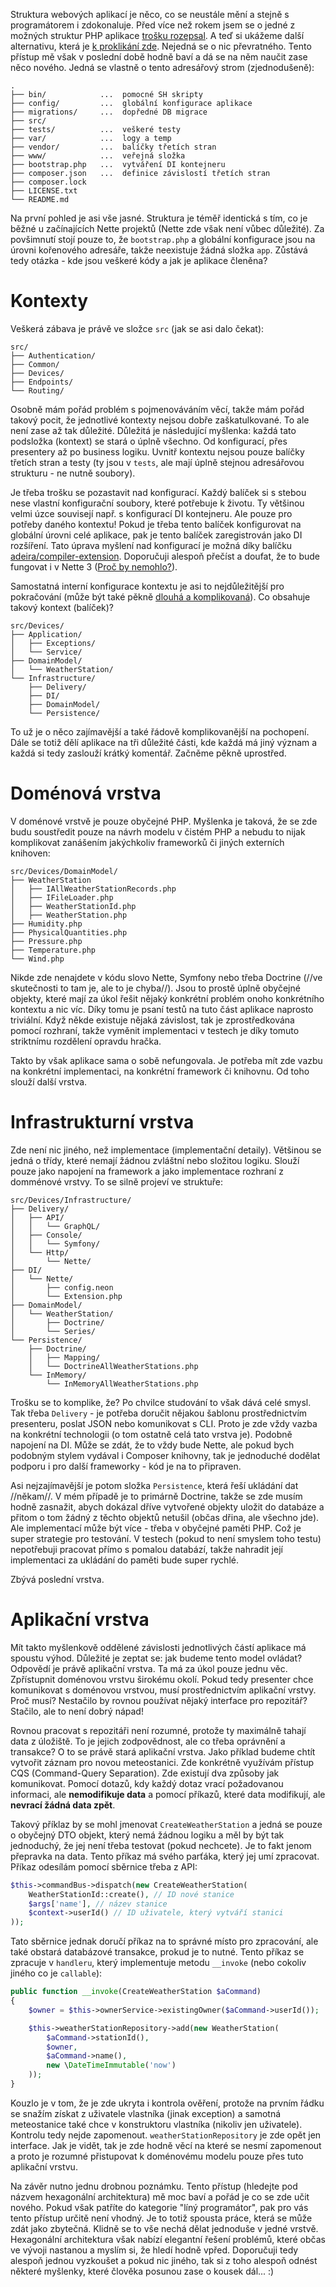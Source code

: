 Struktura webových aplikací je něco, co se neustále mění a stejně s programátorem i zdokonaluje. Před více než rokem jsem se o jedné z možných struktur PHP aplikace [trošku rozepsal](jeste-lepsi-struktura-nette-aplikace). A teď si ukážeme další alternativu, která je [k proklikání zde](https://github.com/adeira/connector/tree/2169296c8da4a50bf4f928e94e756f3b23afea24). Nejedná se o nic převratného. Tento přístup mě však v poslední době hodně baví a dá se na něm naučit zase něco nového. Jedná se vlastně o tento adresářový strom (zjednodušeně):

```
.
├── bin/            ...  pomocné SH skripty
├── config/         ...  globální konfigurace aplikace
├── migrations/     ...  dopředné DB migrace
├── src/
├── tests/          ...  veškeré testy
├── var/            ...  logy a temp
├── vendor/         ...  balíčky třetích stran
├── www/            ...  veřejná složka
├── bootstrap.php   ...  vytváření DI kontejneru
├── composer.json   ...  definice závislostí třetích stran
├── composer.lock
├── LICENSE.txt
└── README.md
```

Na první pohled je asi vše jasné. Struktura je téměř identická s tím, co je běžné u začínajících Nette projektů (Nette zde však není vůbec důležité). Za povšimnutí stojí pouze to, že `bootstrap.php` a globální konfigurace jsou na úrovni kořenového adresáře, takže neexistuje žádná složka `app`. Zůstává tedy otázka - kde jsou veškeré kódy a jak je aplikace členěna?

Kontexty
========
Veškerá zábava je právě ve složce `src` (jak se asi dalo čekat):

```
src/
├── Authentication/
├── Common/
├── Devices/
├── Endpoints/
└── Routing/
```

Osobně mám pořád problém s pojmenováváním věcí, takže mám pořád takový pocit, že jednotlivé kontexty nejsou dobře zaškatulkované. To ale není zase až tak důležité. Důležitá je následující myšlenka: každá tato podsložka (kontext) se stará o úplně všechno. Od konfigurací, přes presentery až po business logiku. Uvnitř kontextu nejsou pouze balíčky třetích stran a testy (ty jsou v `tests`, ale mají úplně stejnou adresářovou strukturu - ne nutně soubory).

Je třeba trošku se pozastavit nad konfigurací. Každý balíček si s stebou nese vlastní konfigurační soubory, které potřebuje k životu. Ty většinou velmi úzce souvisejí např. s konfigurací DI kontejneru. Ale pouze pro potřeby daného kontextu! Pokud je třeba tento balíček konfigurovat na globální úrovni celé aplikace, pak je tento balíček zaregistrován jako DI rozšíření. Tato úprava myšlení nad konfigurací je možná díky balíčku [adeira/compiler-extension](https://github.com/adeira/compiler-extension). Doporučuji alespoň přečíst a doufat, že to bude fungovat i v Nette 3 ([Proč by nemohlo?](https://github.com/nette/di/issues/143)).

Samostatná interní konfigurace kontextu je asi to nejdůležitější pro pokračování (může být také pěkně [dlouhá a komplikovaná](https://github.com/adeira/connector/blob/2169296c8da4a50bf4f928e94e756f3b23afea24/src/Devices/Infrastructure/DI/Nette/config.neon)). Co obsahuje takový kontext (balíček)?

```
src/Devices/
├── Application/
│   ├── Exceptions/
│   └── Service/
├── DomainModel/
│   └── WeatherStation/
└── Infrastructure/
    ├── Delivery/
    ├── DI/
    ├── DomainModel/
    └── Persistence/
```

To už je o něco zajímavější a také řádově komplikovanější na pochopení. Dále se totiž dělí aplikace na tři důležité části, kde každá má jiný význam a každá si tedy zaslouží krátký komentář. Začněme pěkně uprostřed.

Doménová vrstva
===============
V doménové vrstvě je pouze obyčejné PHP. Myšlenka je taková, že se zde budu soustředit pouze na návrh modelu v čistém PHP a nebudu to nijak komplikovat zanášením jakýchkoliv frameworků či jiných externích knihoven:

```
src/Devices/DomainModel/
├── WeatherStation
│   ├── IAllWeatherStationRecords.php
│   ├── IFileLoader.php
│   ├── WeatherStationId.php
│   ├── WeatherStation.php
├── Humidity.php
├── PhysicalQuantities.php
├── Pressure.php
├── Temperature.php
└── Wind.php
```

Nikde zde nenajdete v kódu slovo Nette, Symfony nebo třeba Doctrine (//ve skutečnosti to tam je, ale to je chyba//). Jsou to prostě úplně obyčejné objekty, které mají za úkol řešit nějaký konkrétní problém onoho konkrétního kontextu a nic víc. Díky tomu je psaní testů na tuto část aplikace naprosto triviální. Když někde existuje nějaká závislost, tak je zprostředkována pomocí rozhraní, takže vyměnit implementaci v testech je díky tomuto striktnímu rozdělení opravdu hračka.

Takto by však aplikace sama o sobě nefungovala. Je potřeba mít zde vazbu na konkrétní implementaci, na konkrétní framework či knihovnu. Od toho slouží další vrstva.

Infrastrukturní vrstva
======================
Zde není nic jiného, než implementace (implementační detaily). Většinou se jedná o třídy, které nemají žádnou zvláštní nebo složitou logiku. Slouží pouze jako napojení na framework a jako implementace rozhraní z domménové vrstvy. To se silně projeví ve struktuře:

```
src/Devices/Infrastructure/
├── Delivery/
│   ├── API/
│   │   └── GraphQL/
│   ├── Console/
│   │   └── Symfony/
│   └── Http/
│       └── Nette/
├── DI/
│   └── Nette/
│       ├── config.neon
│       └── Extension.php
├── DomainModel/
│   └── WeatherStation/
│       ├── Doctrine/
│       └── Series/
└── Persistence/
    ├── Doctrine/
    │   ├── Mapping/
    │   └── DoctrineAllWeatherStations.php
    └── InMemory/
        └── InMemoryAllWeatherStations.php
```

Trošku se to komplike, že? Po chvilce studování to však dává celé smysl. Tak třeba `Delivery` - je potřeba doručit nějakou šablonu prostřednictvím presenteru, poslat JSON nebo komunikovat s CLI. Proto je zde vždy vazba na konkrétní technologii (o tom ostatně celá tato vrstva je). Podobně napojení na DI. Může se zdát, že to vždy bude Nette, ale pokud bych podobným stylem vydával i Composer knihovny, tak je jednoduché dodělat podporu i pro další frameworky - kód je na to připraven.

Asi nejzajímavější je potom složka `Persistence`, která řeší ukládání dat //někam//. V mém případě je to primárně Doctrine, takže se zde musím hodně zasnažit, abych dokázal dříve vytvořené objekty uložit do databáze a přitom o tom žádný z těchto objektů netušil (občas dřina, ale všechno jde). Ale implementací může být více - třeba v obyčejné paměti PHP. Což je super strategie pro testování. V testech (pokud to není smyslem toho testu) nepotřebuji pracovat přímo s pomalou databází, takže nahradit její implementaci za ukládání do paměti bude super rychlé.

Zbývá poslední vrstva.

Aplikační vrstva
================
Mít takto myšlenkově oddělené závislosti jednotlivých částí aplikace má spoustu výhod. Důležité je zeptat se: jak budeme tento model ovládat? Odpovědí je právě aplikační vrstva. Ta má za úkol pouze jednu věc. Zpřístupnit doménovou vrstvu širokému okolí. Pokud tedy presenter chce komunikovat s doménovou vrstvou, musí prostřednictvím aplikační vrstvy. Proč musí? Nestačilo by rovnou používat nějaký interface pro repozitář? Stačilo, ale to není dobrý nápad!

Rovnou pracovat s repozitáři není rozumné, protože ty maximálně tahají data z úložiště. To je jejich zodpovědnost, ale co třeba oprávnění a transakce? O to se právě stará aplikační vrstva. Jako příklad budeme chtít vytvořit záznam pro novou meteostanici. Zde konkrétně využívám přístup CQS (Command-Query Separation). Zde existují dva způsoby jak komunikovat. Pomocí dotazů, kdy každý dotaz vrací požadovanou informaci, ale **nemodifikuje data** a pomocí příkazů, které data modifikují, ale **nevrací žádná data zpět**.

Takový příklaz by se mohl jmenovat `CreateWeatherStation` a jedná se pouze o obyčejný DTO objekt, který nemá žádnou logiku a měl by být tak jednoduchý, že jej není třeba testovat (pokud nechcete). Je to fakt jenom přepravka na data. Tento příkaz má svého parťáka, který jej umí zpracovat. Příkaz odesílám pomocí sběrnice třeba z API:

```php
$this->commandBus->dispatch(new CreateWeatherStation(
    WeatherStationId::create(), // ID nové stanice
    $args['name'], // název stanice
    $context->userId() // ID uživatele, který vytváří stanici
));
```

Tato sběrnice jednak doručí příkaz na to správné místo pro zpracování, ale také obstará databázové transakce, prokud je to nutné. Tento příkaz se zpracuje v `handleru`, který implementuje metodu `__invoke` (nebo cokoliv jiného co je `callable`):

```php
public function __invoke(CreateWeatherStation $aCommand)
{
    $owner = $this->ownerService->existingOwner($aCommand->userId());

    $this->weatherStationRepository->add(new WeatherStation(
        $aCommand->stationId(),
        $owner,
        $aCommand->name(),
        new \DateTimeImmutable('now')
    ));
}
```

Kouzlo je v tom, že je zde ukryta i kontrola ověření, protože na prvním řádku se snažím získat z uživatele vlastníka (jinak exception) a samotná meteostanice také chce v konstruktoru vlastníka (nikoliv jen uživatele). Kontrolu tedy nejde zapomenout. `weatherStationRepository` je zde opět jen interface. Jak je vidět, tak je zde hodně věcí na které se nesmí zapomenout a proto je rozumné přistupovat k doménovému modelu pouze přes tuto aplikační vrstvu.

Na závěr nutno jednu drobnou poznámku. Tento přístup (hledejte pod názvem hexagonální architektura) mě moc baví a pořád je co se zde učit nového. Pokud však patříte do kategorie "líný programátor", pak pro vás tento přístup určitě není vhodný. Je to totiž spousta práce, která se může zdát jako zbytečná. Klidně se to vše nechá dělat jednoduše v jedné vrstvě. Hexagonální architektura však nabízí elegantní řešení problémů, které občas ve vývoji nastanou a myslím si, že hledí hodně vpřed. Doporučuji tedy alespoň jednou vyzkoušet a pokud nic jiného, tak si z toho alespoň odnést některé myšlenky, které člověka posunou zase o kousek dál... :)